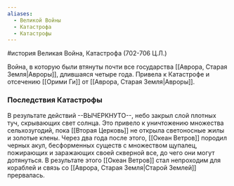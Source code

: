 ```yaml
---
aliases:
  - Великой Войны
  - Катастрофа
  - Катастрофы
---
```

#история
Великая Война, Катастрофа (702-706 Ц.Л.)

Война, в которую были втянуты почти все государства [[Аврора, Старая Земля|Авроры]], длившаяся четыре года. Привела к Катастрофе и отсечению [[Орими Ги]] от [[Аврора, Старая Земля|Авроры]].

### Последствия Катастрофы
В результате действий --ВЫЧЕРКНУТО--, небо закрыл слой плотных туч, скрывающих свет солнца. Это привело к уничтожению множества сельхозугодий, пока [[Вторая Церковь]] не открыла светоносные жилы и золотые клены. 
Через два года после этого, [[Океан Ветров]] породил черных акул, бесформенных существ с множеством щупалец, пожирающих и заражающих своей скверной все, до чего они могут дотянуться. В результате этого [[Океан Ветров]] стал непроходим для кораблей и связь со [[Аврора, Старая Земля|Старой Землей]] прервалась.